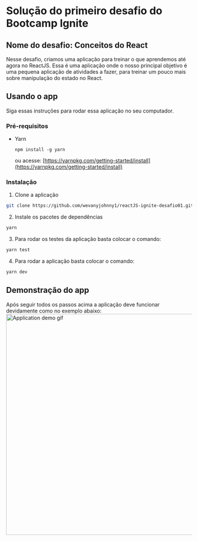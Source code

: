 # Solução do primeiro desafio do Bootcamp Ignite
## Nome do desafio: Conceitos do React
Nesse desafio, criamos uma aplicação para treinar o que aprendemos até agora no ReactJS. Essa é uma aplicação onde o nosso principal objetivo é uma pequena aplicação de atividades a fazer, para treinar um pouco mais sobre manipulação do estado no React.
## Usando o app
Siga essas instruções para rodar essa aplicação no seu computador.
### Pré-requisitos
* Yarn
  ```
  npm install -g yarn
  ```
  ou acesse: [https://yarnpkg.com/getting-started/install](https://yarnpkg.com/getting-started/install)
### Instalação
1. Clone a aplicação
  ```sh
  git clone https://github.com/wevanyjohnny1/reactJS-ignite-desafio01.git
  ```
2. Instale os pacotes de dependências
  ```sh
  yarn
  ```
3. Para rodar os testes da aplicação basta colocar o comando:
  ```sh
  yarn test
  ```
4. Para rodar a aplicação basta colocar o comando:
  ```sh
  yarn dev
  ```

<h2>Demonstração do app</h2>

Após seguir todos os passos acima a aplicação deve funcionar devidamente como no exemplo abaixo:
<img alt="Application demo gif" src="https://s4.gifyu.com/images/Desafio1gifreadme.gif" width="1200" height="600" />
